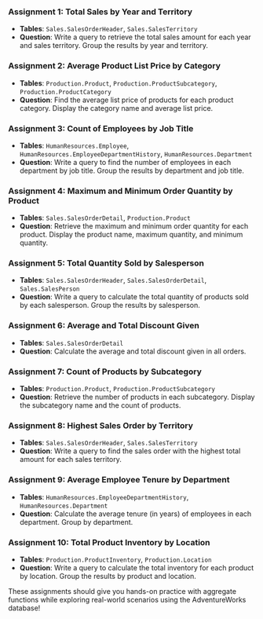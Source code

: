 ### Assignment 1: Total Sales by Year and Territory
- **Tables**: `Sales.SalesOrderHeader`, `Sales.SalesTerritory`
- **Question**: Write a query to retrieve the total sales amount for each year and sales territory. Group the results by year and territory.

### Assignment 2: Average Product List Price by Category
- **Tables**: `Production.Product`, `Production.ProductSubcategory`, `Production.ProductCategory`
- **Question**: Find the average list price of products for each product category. Display the category name and average list price.

### Assignment 3: Count of Employees by Job Title
- **Tables**: `HumanResources.Employee`, `HumanResources.EmployeeDepartmentHistory`, `HumanResources.Department`
- **Question**: Write a query to find the number of employees in each department by job title. Group the results by department and job title.

### Assignment 4: Maximum and Minimum Order Quantity by Product
- **Tables**: `Sales.SalesOrderDetail`, `Production.Product`
- **Question**: Retrieve the maximum and minimum order quantity for each product. Display the product name, maximum quantity, and minimum quantity.

### Assignment 5: Total Quantity Sold by Salesperson
- **Tables**: `Sales.SalesOrderHeader`, `Sales.SalesOrderDetail`, `Sales.SalesPerson`
- **Question**: Write a query to calculate the total quantity of products sold by each salesperson. Group the results by salesperson.

### Assignment 6: Average and Total Discount Given
- **Tables**: `Sales.SalesOrderDetail`
- **Question**: Calculate the average and total discount given in all orders. 

### Assignment 7: Count of Products by Subcategory
- **Tables**: `Production.Product`, `Production.ProductSubcategory`
- **Question**: Retrieve the number of products in each subcategory. Display the subcategory name and the count of products.

### Assignment 8: Highest Sales Order by Territory
- **Tables**: `Sales.SalesOrderHeader`, `Sales.SalesTerritory`
- **Question**: Write a query to find the sales order with the highest total amount for each sales territory.

### Assignment 9: Average Employee Tenure by Department
- **Tables**: `HumanResources.EmployeeDepartmentHistory`, `HumanResources.Department`
- **Question**: Calculate the average tenure (in years) of employees in each department. Group by department.

### Assignment 10: Total Product Inventory by Location
- **Tables**: `Production.ProductInventory`, `Production.Location`
- **Question**: Write a query to calculate the total inventory for each product by location. Group the results by product and location.

These assignments should give you hands-on practice with aggregate functions while exploring real-world scenarios using the AdventureWorks database!
